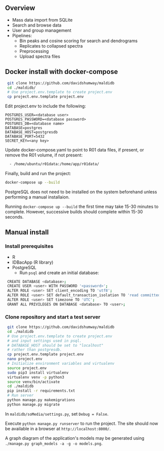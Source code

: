 ## Overview
- Mass data import from SQLite
- Search and browse data
- User and group management 
- Pipelines:
    - Bin peaks and cosine scoring for search and dendrograms
    - Replicates to collapsed spectra
    - Preprocessing
    - Upload spectra files

## Docker install with docker-compose
```bash
 git clone https://github.com/davidshumway/maldidb
 cd ./maldidb/
 # Use project.env.template to create project.env
 cp project.env.template project.env
```

Edit project.env to include the following:

    POSTGRES_USER=<database user>
    POSTGRES_PASSWORD=<database password>
    POSTGRES_DB=<database name>
    DATABASE=postgres
    DATABASE_HOST=postgresdb
    DATABASE_PORT=5432
    SECRET_KEY=<any key>

Update docker-compose.yaml to point to R01 data files, if present, or
remove the R01 volume, if not present:

```bash
  - /home/ubuntu/r01data:/home/app/r01data/
```

Finally, build and run the project:

```bash
docker-compose up --build
```
PostgreSQL does not need to be installed on the system beforehand unless performing a manual installaion.

Running `docker-compose up --build` the first time may take 15-30 minutes to complete. However, successive
builds should complete within 15-30 seconds.

## Manual install
### Install prerequisites
- R
- IDBacApp (R library)
- PostgreSQL
    - Run `psql` and create an initial database:
```bash
 CREATE DATABASE <database>;
 CREATE USER <user> WITH PASSWORD '<password>';
 ALTER ROLE <user> SET client_encoding TO 'utf8';
 ALTER ROLE <user> SET default_transaction_isolation TO 'read committed';
 ALTER ROLE <user> SET timezone TO 'UTC';
 GRANT ALL PRIVILEGES ON DATABASE <database> TO <user>;
```

### Clone repository and start a test server
```bash
 git clone https://github.com/davidshumway/maldidb
 cd ./maldidb
 # Use project.env.template to create project.env
 # and input settings used in psql. 
 # DATABASE_HOST should be set to "localhost"
 # rather than postgresdb.
 cp project.env.template project.env
 nano project.env
 # Initialize environment variables and virtualenv
 source project.env
 sudo pip3 install virtualenv
 virtualenv venv -p python3
 source venv/bin/activate
 cd ./maldidb
 pip install -r requirements.txt
 # Run server
 python manage.py makemigrations
 python manage.py migrate
```

In `maldidb/soMedia/settings.py`, set `Debug = False`.

Execute `python manage.py runserver` to run the project.
The site should now be available in a browser at `http://localhost:8000/`.

A graph diagram of the application's models may be generated
using ```./manage.py graph_models -a -g -o models.png```.

